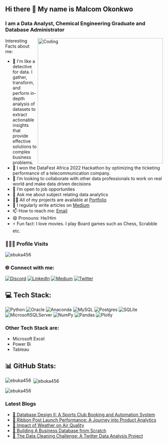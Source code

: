 ## Hi there 👋 My name is Malcom Okonkwo


### I am a Data Analyst, Chemical Engineering Graduate and Database Administrator


<img align="right" alt="Coding" width="400" src="https://camo.githubusercontent.com/8bf6f6d78abc81fcf9c49f10649423e73ea44bc248e83aaae8759d401c829a84/68747470733a2f2f70687973696373677572756b756c2e66696c65732e776f726470726573732e636f6d2f323031392f30322f6368617261637465722d312e676966">

Interesting Facts about me:

- 🔭 I'm like a detective for data. I gather, transform, and perform in-depth analysis of datasets to extract actionable insights that provide effective solutions to complex business problems.
- 🌱 I won the DataFest Africa 2022 Hackathon by optimizing the ticketing performance of a telecommunication company.
- 👯 I’m looking to collaborate with other data professionals to work on real world and make data driven decisions
- 🤔 I’m open to job opportunites
- 💬 Ask me about subject relating data analytics
- 👨‍💻 All of my projects are available at [Portfolio](https://linktr.ee/malcom_okonkwo)
- 📝 I regularly write articles on [Medium](https://medium.com/@okonkwoebuka456)
- 📫 How to reach me: [Email](mailto:okonkwoebuka456@gmail.com)
- 😄 Pronouns: He/Him
- ⚡ Fun fact: I love movies. I play Board games such as Chess, Scrabble etc.


### 🧑‍🤝‍🧑 Profile Visits
<p align="left"> <img src="https://komarev.com/ghpvc/?username=ebuka456&label=Profile%20views&color=0e75b6&style=flat" alt="ebuka456" /> </p>

<h3 align="left">🌐 Connect with me:</h3>

[![Discord](https://img.shields.io/badge/Discord-%237289DA.svg?logo=discord&logoColor=white)](https://discord.gg/malcom_00_14649) [![LinkedIn](https://img.shields.io/badge/LinkedIn-%230077B5.svg?logo=linkedin&logoColor=white)](https://linkedin.com/in/chukwuebuka-okonkwo-673a9021b) [![Medium](https://img.shields.io/badge/Medium-12100E?logo=medium&logoColor=white)](https://medium.com/@okonkwoebuka456) [![Twitter](https://img.shields.io/badge/Twitter-%231DA1F2.svg?logo=Twitter&logoColor=white)](https://twitter.com/malcom_okonkwo) 


## 💻 Tech Stack:
![Python](https://img.shields.io/badge/python-3670A0?style=for-the-badge&logo=python&logoColor=ffdd54) ![Oracle](https://img.shields.io/badge/Oracle-F80000?style=for-the-badge&logo=oracle&logoColor=white) ![Anaconda](https://img.shields.io/badge/Anaconda-%2344A833.svg?style=for-the-badge&logo=anaconda&logoColor=white) ![MySQL](https://img.shields.io/badge/mysql-%2300f.svg?style=for-the-badge&logo=mysql&logoColor=white) ![Postgres](https://img.shields.io/badge/postgres-%23316192.svg?style=for-the-badge&logo=postgresql&logoColor=white) ![SQLite](https://img.shields.io/badge/sqlite-%2307405e.svg?style=for-the-badge&logo=sqlite&logoColor=white) ![MicrosoftSQLServer](https://img.shields.io/badge/Microsoft%20SQL%20Sever-CC2927?style=for-the-badge&logo=microsoft%20sql%20server&logoColor=white) ![NumPy](https://img.shields.io/badge/numpy-%23013243.svg?style=for-the-badge&logo=numpy&logoColor=white) ![Pandas](https://img.shields.io/badge/pandas-%23150458.svg?style=for-the-badge&logo=pandas&logoColor=white) ![Plotly](https://img.shields.io/badge/Plotly-%233F4F75.svg?style=for-the-badge&logo=plotly&logoColor=white)

### Other Tech Stack are:
- Microsoft Excel
- Power Bi
- Tableau

## 📊 GitHub Stats:
<p><img align="left" src="https://github-readme-stats.vercel.app/api?username=ebuka456&theme=dark&hide_border=false&include_all_commits=false&count_private=false" alt="ebuka456" /></p>

<p>&nbsp;<img align="center" src="https://github-readme-streak-stats.herokuapp.com/?user=ebuka456&theme=dark&hide_border=false" alt="ebuka456" /></p>

<p><img align="center" src="https://github-readme-stats.vercel.app/api/top-langs/?username=ebuka456&theme=dark&hide_border=false&include_all_commits=false&count_private=false&layout=compact" alt="ebuka456" /></p>

### Latest Blogs
- [📔 Database Design II: A Sports Club Booking and Automation System](https://medium.com/@okonkwoebuka456/database-design-ii-a-sports-club-booking-and-automation-system-a8a82d8efda6)
- [📕 Ribbon Post Launch Performance: A Journey into Product Analytics](https://medium.com/@okonkwoebuka456/ribbon-post-launch-performance-a-journey-into-product-analytics-42e063f23242)
- [📘 Impact of Weather on Air Quality](https://techcommunity.microsoft.com/t5/educator-developer-blog/data-analytics-with-powerbi-student-project-showcase-impact-on/ba-p/3747374)
- [📗 Building A Business Database from Scratch](https://medium.com/@okonkwoebuka456/database-design-project-building-a-business-database-from-scratch-9f9b48944f97)
- [📙 The Data Cleaning Challenge: A Twitter Data Analysis Project](https://medium.com/@okonkwoebuka456/the-data-cleaning-challenge-a-twitter-data-analysis-project-c25ae4a32dd3)
